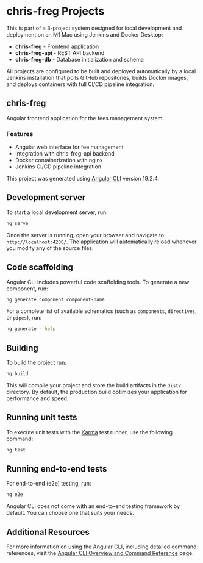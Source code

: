# chris-freg Projects

This is part of a 3-project system designed for local development and deployment on an M1 Mac using Jenkins and Docker Desktop:

- **chris-freg** - Frontend application
- **chris-freg-api** - REST API backend
- **chris-freg-db** - Database initialization and schema

All projects are configured to be built and deployed automatically by a local Jenkins installation that polls GitHub repositories, builds Docker images, and deploys containers with full CI/CD pipeline integration.

## chris-freg

Angular frontend application for the fees management system.

### Features
- Angular web interface for fee management
- Integration with chris-freg-api backend
- Docker containerization with nginx
- Jenkins CI/CD pipeline integration

This project was generated using [Angular CLI](https://github.com/angular/angular-cli) version 19.2.4.

## Development server

To start a local development server, run:

```bash
ng serve
```

Once the server is running, open your browser and navigate to `http://localhost:4200/`. The application will automatically reload whenever you modify any of the source files.

## Code scaffolding

Angular CLI includes powerful code scaffolding tools. To generate a new component, run:

```bash
ng generate component component-name
```

For a complete list of available schematics (such as `components`, `directives`, or `pipes`), run:

```bash
ng generate --help
```

## Building

To build the project run:

```bash
ng build
```

This will compile your project and store the build artifacts in the `dist/` directory. By default, the production build optimizes your application for performance and speed.

## Running unit tests

To execute unit tests with the [Karma](https://karma-runner.github.io) test runner, use the following command:

```bash
ng test
```

## Running end-to-end tests

For end-to-end (e2e) testing, run:

```bash
ng e2e
```

Angular CLI does not come with an end-to-end testing framework by default. You can choose one that suits your needs.

## Additional Resources

For more information on using the Angular CLI, including detailed command references, visit the [Angular CLI Overview and Command Reference](https://angular.dev/tools/cli) page.
